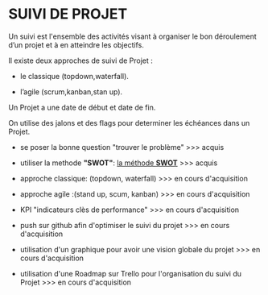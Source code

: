 SUIVI DE PROJET
===============




Un suivi est l'ensemble des activités visant à organiser le bon déroulement d’un projet et à en atteindre les objectifs. 

 
Il existe deux approches de suivi de Projet : 

- le classique (topdown,waterfall).

- l’agile (scrum,kanban,stan up).


Un Projet a une date de début et date de fin.


On utilise des jalons et des flags pour determiner les échéances dans un Projet.


- se poser la bonne question "trouver le problème"										>>> acquis

- utiliser la methode **"SWOT"**: [la méthode **SWOT**](https://fr.wikipedia.org/wiki/SWOT_(m%C3%A9thode_d%27analyse))		>>> acquis

- approche classique: (topdown, waterfall)											>>> en cours d'acquisition

- approche agile :(stand up, scum, kanban)											>>> en cours d'acquisition

- KPI "indicateurs clès de performance"												>>> en cours d'acquisition

- push sur github afin d'optimiser le suivi du projet										>>> en cours d'acquisition

- utilisation d'un graphique pour avoir une vision globale du projet								>>> en cours d'acquisition

- utilisation d'une Roadmap sur Trello pour l'organisation du suivi du Projet							>>> en cours d'acquisition
